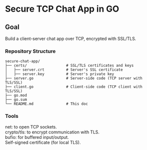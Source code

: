 # Secure TCP Chat App in GO

## Goal
Build a client-server chat app over TCP, encrypted with SSL/TLS.

### Repository Structure
```
secure-chat-app/
├── certs/                  # SSL/TLS certificates and keys
│   ├── server.crt          # Server's SSL certificate
│   ├── server.key          # Server's private key
├── server.go               # Server-side code (TCP server with TLS/SSL)
├── client.go               # Client-side code (TCP client with TLS/SSL)
├── go.mod                  
├── go.sum                  
└── README.md               # This doc
```

### Tools
net: to open TCP sockets.		
crypto/tls: to encrypt communication with TLS.		
bufio: for buffered input/output.		
Self-signed certificate (for local TLS).		